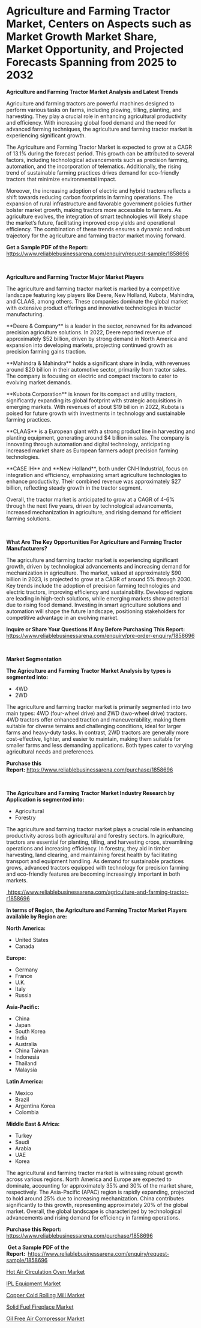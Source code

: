 <p><h1>Agriculture and Farming Tractor Market, Centers on Aspects such as Market Growth Market Share, Market Opportunity, and Projected Forecasts Spanning from 2025 to 2032</h1></p><p><strong>Agriculture and Farming Tractor Market Analysis and Latest Trends</strong></p>
<p><p>Agriculture and farming tractors are powerful machines designed to perform various tasks on farms, including plowing, tilling, planting, and harvesting. They play a crucial role in enhancing agricultural productivity and efficiency. With increasing global food demand and the need for advanced farming techniques, the agriculture and farming tractor market is experiencing significant growth.</p><p>The Agriculture and Farming Tractor Market is expected to grow at a CAGR of 13.1% during the forecast period. This growth can be attributed to several factors, including technological advancements such as precision farming, automation, and the incorporation of telematics. Additionally, the rising trend of sustainable farming practices drives demand for eco-friendly tractors that minimize environmental impact.</p><p>Moreover, the increasing adoption of electric and hybrid tractors reflects a shift towards reducing carbon footprints in farming operations. The expansion of rural infrastructure and favorable government policies further bolster market growth, making tractors more accessible to farmers. As agriculture evolves, the integration of smart technologies will likely shape the market’s future, facilitating improved crop yields and operational efficiency. The combination of these trends ensures a dynamic and robust trajectory for the agriculture and farming tractor market moving forward.</p></p>
<p><strong>Get a Sample PDF of the Report:&nbsp;</strong> <a href="https://www.reliablebusinessarena.com/enquiry/request-sample/1858696?utm_campaign=2198&utm_medium=2&utm_source=Github&utm_content=ia&utm_term=28022025&utm_id=agriculture-and-farming-tractor">https://www.reliablebusinessarena.com/enquiry/request-sample/1858696</a></p>
<p>&nbsp;</p>
<p><strong>Agriculture and Farming Tractor Major Market Players</strong></p>
<p><p>The agriculture and farming tractor market is marked by a competitive landscape featuring key players like Deere, New Holland, Kubota, Mahindra, and CLAAS, among others. These companies dominate the global market with extensive product offerings and innovative technologies in tractor manufacturing.</p><p>**Deere & Company** is a leader in the sector, renowned for its advanced precision agriculture solutions. In 2022, Deere reported revenue of approximately $52 billion, driven by strong demand in North America and expansion into developing markets, projecting continued growth as precision farming gains traction.</p><p>**Mahindra & Mahindra** holds a significant share in India, with revenues around $20 billion in their automotive sector, primarily from tractor sales. The company is focusing on electric and compact tractors to cater to evolving market demands.</p><p>**Kubota Corporation** is known for its compact and utility tractors, significantly expanding its global footprint with strategic acquisitions in emerging markets. With revenues of about $19 billion in 2022, Kubota is poised for future growth with investments in technology and sustainable farming practices.</p><p>**CLAAS** is a European giant with a strong product line in harvesting and planting equipment, generating around $4 billion in sales. The company is innovating through automation and digital technology, anticipating increased market share as European farmers adopt precision farming technologies.</p><p>**CASE IH** and **New Holland**, both under CNH Industrial, focus on integration and efficiency, emphasizing smart agriculture technologies to enhance productivity. Their combined revenue was approximately $27 billion, reflecting steady growth in the tractor segment.</p><p>Overall, the tractor market is anticipated to grow at a CAGR of 4-6% through the next five years, driven by technological advancements, increased mechanization in agriculture, and rising demand for efficient farming solutions.</p></p>
<p>&nbsp;</p>
<p><strong>What Are The Key Opportunities For Agriculture and Farming Tractor Manufacturers?</strong></p>
<p><p>The agriculture and farming tractor market is experiencing significant growth, driven by technological advancements and increasing demand for mechanization in agriculture. The market, valued at approximately $90 billion in 2023, is projected to grow at a CAGR of around 5% through 2030. Key trends include the adoption of precision farming technologies and electric tractors, improving efficiency and sustainability. Developed regions are leading in high-tech solutions, while emerging markets show potential due to rising food demand. Investing in smart agriculture solutions and automation will shape the future landscape, positioning stakeholders for competitive advantage in an evolving market.</p></p>
<p><strong>Inquire or Share Your Questions If Any Before Purchasing This Report:</strong> <a href="https://www.reliablebusinessarena.com/enquiry/pre-order-enquiry/1858696?utm_campaign=2198&utm_medium=2&utm_source=Github&utm_content=ia&utm_term=28022025&utm_id=agriculture-and-farming-tractor">https://www.reliablebusinessarena.com/enquiry/pre-order-enquiry/1858696</a></p>
<p>&nbsp;</p>
<p><strong>Market Segmentation</strong></p>
<p><strong>The Agriculture and Farming Tractor Market Analysis by types is segmented into:</strong></p>
<p><ul><li>4WD</li><li>2WD</li></ul></p>
<p><p>The agriculture and farming tractor market is primarily segmented into two main types: 4WD (four-wheel drive) and 2WD (two-wheel drive) tractors. 4WD tractors offer enhanced traction and maneuverability, making them suitable for diverse terrains and challenging conditions, ideal for larger farms and heavy-duty tasks. In contrast, 2WD tractors are generally more cost-effective, lighter, and easier to maintain, making them suitable for smaller farms and less demanding applications. Both types cater to varying agricultural needs and preferences.</p></p>
<p><strong>Purchase this Report:&nbsp;</strong><a href="https://www.reliablebusinessarena.com/purchase/1858696?utm_campaign=2198&utm_medium=2&utm_source=Github&utm_content=ia&utm_term=28022025&utm_id=agriculture-and-farming-tractor">https://www.reliablebusinessarena.com/purchase/1858696</a></p>
<p>&nbsp;</p>
<p><strong>The Agriculture and Farming Tractor Market Industry Research by Application is segmented into:</strong></p>
<p><ul><li>Agricultural</li><li>Forestry</li></ul></p>
<p><p>The agriculture and farming tractor market plays a crucial role in enhancing productivity across both agricultural and forestry sectors. In agriculture, tractors are essential for planting, tilling, and harvesting crops, streamlining operations and increasing efficiency. In forestry, they aid in timber harvesting, land clearing, and maintaining forest health by facilitating transport and equipment handling. As demand for sustainable practices grows, advanced tractors equipped with technology for precision farming and eco-friendly features are becoming increasingly important in both markets.</p></p>
<p><a href="https://www.reliablebusinessarena.com/agriculture-and-farming-tractor-r1858696?utm_campaign=2198&utm_medium=2&utm_source=Github&utm_content=ia&utm_term=28022025&utm_id=agriculture-and-farming-tractor">&nbsp;https://www.reliablebusinessarena.com/agriculture-and-farming-tractor-r1858696</a></p>
<p><strong>In terms of Region, the Agriculture and Farming Tractor Market Players available by Region are:</strong></p>
<p>
    <p> <strong> North America: </strong>
        <ul>
            <li>United States</li>
            <li>Canada</li>
        </ul>
        </p> 
    <p> <strong> Europe: </strong>
        <ul>
            <li>Germany</li>
            <li>France</li>
            <li>U.K.</li>
            <li>Italy</li>
            <li>Russia</li>
        </ul>
        </p> 
    <p> <strong> Asia-Pacific: </strong>
        <ul>
            <li>China</li>
            <li>Japan</li>
            <li>South Korea</li>
            <li>India</li>
            <li>Australia</li>
            <li>China Taiwan</li>
            <li>Indonesia</li>
            <li>Thailand</li>
            <li>Malaysia</li>
        </ul>
        </p> 
    <p> <strong> Latin America: </strong>
        <ul>
            <li>Mexico</li>
            <li>Brazil</li>
            <li>Argentina Korea</li>
            <li>Colombia</li>
        </ul>
        </p> 
    <p> <strong> Middle East & Africa: </strong>
        <ul>
            <li>Turkey</li>
            <li>Saudi</li>
            <li>Arabia</li>
            <li>UAE</li>
            <li>Korea</li>
        </ul>
    </p>
    </p>
<p><p>The agricultural and farming tractor market is witnessing robust growth across various regions. North America and Europe are expected to dominate, accounting for approximately 35% and 30% of the market share, respectively. The Asia-Pacific (APAC) region is rapidly expanding, projected to hold around 25% due to increasing mechanization. China contributes significantly to this growth, representing approximately 20% of the global market. Overall, the global landscape is characterized by technological advancements and rising demand for efficiency in farming operations.</p></p>
<p><strong>Purchase this Report: </strong><a href="https://www.reliablebusinessarena.com/purchase/1858696?utm_campaign=2198&utm_medium=2&utm_source=Github&utm_content=ia&utm_term=28022025&utm_id=agriculture-and-farming-tractor">https://www.reliablebusinessarena.com/purchase/1858696</a></p>
<p>&nbsp;<strong>Get a Sample PDF of the Report:&nbsp;&nbsp;</strong><a href="https://www.reliablebusinessarena.com/enquiry/request-sample/1858696?utm_campaign=2198&utm_medium=2&utm_source=Github&utm_content=ia&utm_term=28022025&utm_id=agriculture-and-farming-tractor">https://www.reliablebusinessarena.com/enquiry/request-sample/1858696</a></p>
<p><strong></strong></p>
<p><p><a href="https://github.com/alanepetevi/Market-Research-Report-List-1/blob/main/hot-air-circulation-oven-market.md?utm_campaign=2198&utm_medium=2&utm_source=Github&utm_content=ia&utm_term=28022025&utm_id=agriculture-and-farming-tractor">Hot Air Circulation Oven Market</a></p><p><a href="https://github.com/iceknahomi/Market-Research-Report-List-1/blob/main/ipl-equipment-market.md?utm_campaign=2198&utm_medium=2&utm_source=Github&utm_content=ia&utm_term=28022025&utm_id=agriculture-and-farming-tractor">IPL Equipment Market</a></p><p><a href="https://github.com/hannajuana198484/Market-Research-Report-List-1/blob/main/copper-cold-rolling-mill-market.md?utm_campaign=2198&utm_medium=2&utm_source=Github&utm_content=ia&utm_term=28022025&utm_id=agriculture-and-farming-tractor">Copper Cold Rolling Mill Market</a></p><p><a href="https://github.com/awalinfucci/Market-Research-Report-List-1/blob/main/solid-fuel-fireplace-market.md?utm_campaign=2198&utm_medium=2&utm_source=Github&utm_content=ia&utm_term=28022025&utm_id=agriculture-and-farming-tractor">Solid Fuel Fireplace Market</a></p><p><a href="https://github.com/zitanebeibit9/Market-Research-Report-List-1/blob/main/oil-free-air-compressor-market.md?utm_campaign=2198&utm_medium=2&utm_source=Github&utm_content=ia&utm_term=28022025&utm_id=agriculture-and-farming-tractor">Oil Free Air Compressor Market</a></p></p>